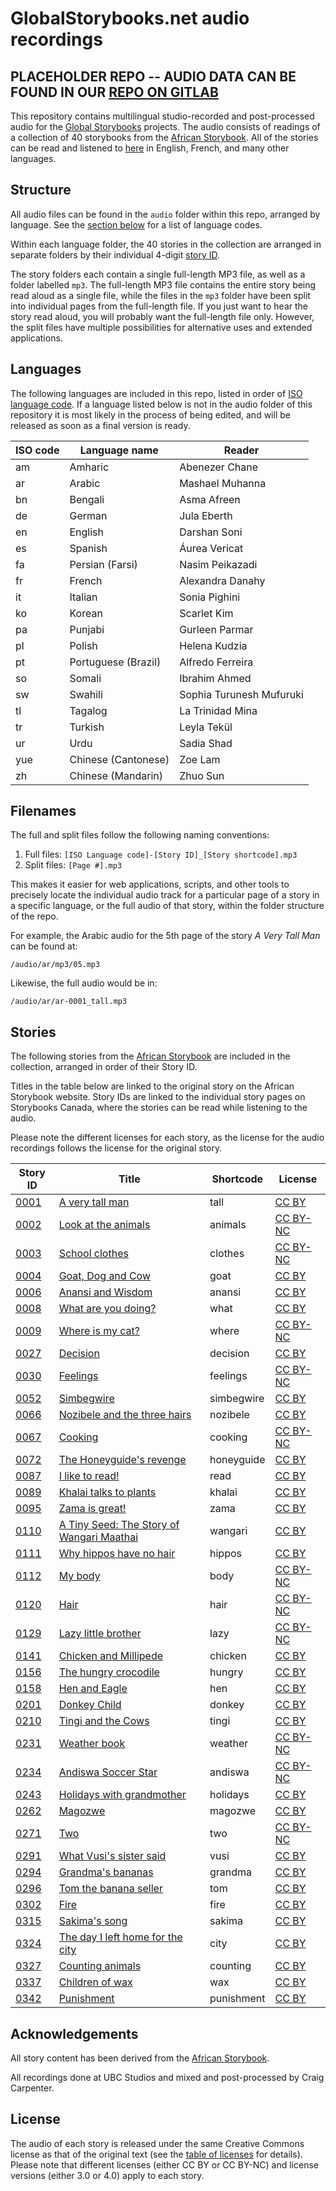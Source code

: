 # GlobalStorybooks.net audio recordings

## PLACEHOLDER REPO -- AUDIO DATA CAN BE FOUND IN OUR [REPO ON GITLAB](https://gitlab.com/global-asp/gsn-audio)

This repository contains multilingual studio-recorded and post-processed audio for the [Global Storybooks](http://globalstorybooks.net) projects. The audio consists of readings of a collection of 40 storybooks from the [African Storybook](http://africanstorybook.org). All of the stories can be read and listened to [here](http://storybookscanada.ca) in English, French, and many other languages.

## Structure

All audio files can be found in the `audio` folder within this repo, arranged by language. See the [section below](#languages) for a list of language codes.

Within each language folder, the 40 stories in the collection are arranged in separate folders by their individual 4-digit [story ID](#stories).

The story folders each contain a single full-length MP3 file, as well as a folder labelled `mp3`. The full-length MP3 file contains the entire story being read aloud as a single file, while the files in the `mp3` folder have been split into individual pages from the full-length file. If you just want to hear the story read aloud, you will probably want the full-length file only. However, the split files have multiple possibilities for alternative uses and extended applications.

## Languages

The following languages are included in this repo, listed in order of [ISO language code](http://en.wikipedia.org/wiki/ISO_639-1). If a language listed below is not in the audio folder of this repository it is most likely in the process of being edited, and will be released as soon as a final version is ready.

ISO code | Language name | Reader
-------- | ------------- | ------
am | Amharic | Abenezer Chane
ar | Arabic | Mashael Muhanna
bn | Bengali | Asma Afreen
de | German | Jula Eberth
en | English | Darshan Soni
es | Spanish | Áurea Vericat
fa | Persian (Farsi) | Nasim Peikazadi
fr | French | Alexandra Danahy
it | Italian | Sonia Pighini
ko | Korean | Scarlet Kim
pa | Punjabi | Gurleen Parmar
pl | Polish | Helena Kudzia
pt | Portuguese (Brazil) | Alfredo Ferreira
so | Somali | Ibrahim Ahmed
sw | Swahili | Sophia Turunesh Mufuruki
tl | Tagalog | La Trinidad Mina
tr | Turkish | Leyla Tekül
ur | Urdu | Sadia Shad
yue | Chinese (Cantonese) | Zoe Lam
zh | Chinese (Mandarin) | Zhuo Sun

## Filenames

The full and split files follow the following naming conventions:

1. Full files: `[ISO Language code]-[Story ID]_[Story shortcode].mp3`
2. Split files: `[Page #].mp3`

This makes it easier for web applications, scripts, and other tools to precisely locate the individual audio track for a particular page of a story in a specific language, or the full audio of that story, within the folder structure of the repo.

For example, the Arabic audio for the 5th page of the story _A Very Tall Man_ can be found at:

    /audio/ar/mp3/05.mp3

Likewise, the full audio would be in:

    /audio/ar/ar-0001_tall.mp3

## Stories

The following stories from the [African Storybook](http://africanstorybook.org) are included in the collection, arranged in order of their Story ID.

Titles in the table below are linked to the original story on the African Storybook website. Story IDs are linked to the individual story pages on Storybooks Canada, where the stories can be read while listening to the audio.

Please note the different licenses for each story, as the license for the audio recordings follows the license for the original story.

Story ID | Title | Shortcode | License
-------- | ----- | --------- | -------
[0001](http://storybookscanada.ca/stories/en/0001) | [A very tall man](http://africanstorybook.org/reader.php?id=918) | tall | [CC BY](https://creativecommons.org/licenses/by/3.0/)
[0002](http://storybookscanada.ca/stories/en/0002) | [Look at the animals](http://africanstorybook.org/reader.php?id=1221) | animals | [CC BY-NC](https://creativecommons.org/licenses/by-nc/3.0/)
[0003](http://storybookscanada.ca/stories/en/0003) | [School clothes](http://africanstorybook.org/reader.php?id=1794) | clothes | [CC BY-NC](https://creativecommons.org/licenses/by-nc/3.0/)
[0004](http://storybookscanada.ca/stories/en/0004) | [Goat, Dog and Cow](http://africanstorybook.org/reader.php?id=6380) | goat | [CC BY](https://creativecommons.org/licenses/by/3.0/)
[0006](http://storybookscanada.ca/stories/en/0006) | [Anansi and Wisdom](http://africanstorybook.org/reader.php?id=1938) | anansi | [CC BY](https://creativecommons.org/licenses/by/3.0/)
[0008](http://storybookscanada.ca/stories/en/0008) | [What are you doing?](http://africanstorybook.org/reader.php?id=7292) | what | [CC BY](https://creativecommons.org/licenses/by/3.0/)
[0009](http://storybookscanada.ca/stories/en/0009) | [Where is my cat?](http://africanstorybook.org/reader.php?id=1825) | where | [CC BY-NC](https://creativecommons.org/licenses/by-nc/3.0/)
[0027](http://storybookscanada.ca/stories/en/0027) | [Decision](http://africanstorybook.org/reader.php?id=13304) | decision | [CC BY](https://creativecommons.org/licenses/by/4.0/)
[0030](http://storybookscanada.ca/stories/en/0030) | [Feelings](http://africanstorybook.org/reader.php?id=2884) | feelings | [CC BY-NC](https://creativecommons.org/licenses/by-nc/3.0/)
[0052](http://storybookscanada.ca/stories/en/0052) | [Simbegwire](http://africanstorybook.org/reader.php?id=7068) | simbegwire | [CC BY](https://creativecommons.org/licenses/by/3.0/)
[0066](http://storybookscanada.ca/stories/en/0066) | [Nozibele and the three hairs](http://africanstorybook.org/reader.php?id=1880) | nozibele | [CC BY](https://creativecommons.org/licenses/by/3.0/)
[0067](http://storybookscanada.ca/stories/en/0067) | [Cooking](http://africanstorybook.org/reader.php?id=2795) | cooking | [CC BY-NC](https://creativecommons.org/licenses/by-nc/3.0/)
[0072](http://storybookscanada.ca/stories/en/0072) | [The Honeyguide's revenge](http://africanstorybook.org/reader.php?id=2099) | honeyguide | [CC BY](https://creativecommons.org/licenses/by/3.0/)
[0087](http://storybookscanada.ca/stories/en/0087) | [I like to read!](http://africanstorybook.org/reader.php?id=10547) | read | [CC BY](https://creativecommons.org/licenses/by/3.0/)
[0089](http://storybookscanada.ca/stories/en/0089) | [Khalai talks to plants](http://africanstorybook.org/reader.php?id=13545) | khalai | [CC BY](https://creativecommons.org/licenses/by/4.0/)
[0095](http://storybookscanada.ca/stories/en/0095) | [Zama is great!](http://africanstorybook.org/reader.php?id=9984) | zama | [CC BY](https://creativecommons.org/licenses/by/3.0/)
[0110](http://storybookscanada.ca/stories/en/0110) | [A Tiny Seed: The Story of Wangari Maathai](http://africanstorybook.org/reader.php?id=9809) | wangari | [CC BY](https://creativecommons.org/licenses/by/4.0/)
[0111](http://storybookscanada.ca/stories/en/0111) | [Why hippos have no hair](http://africanstorybook.org/reader.php?id=6160) | hippos | [CC BY](https://creativecommons.org/licenses/by/3.0/)
[0112](http://storybookscanada.ca/stories/en/0112) | [My body](http://africanstorybook.org/reader.php?id=1790) | body | [CC BY-NC](https://creativecommons.org/licenses/by-nc/3.0/)
[0120](http://storybookscanada.ca/stories/en/0120) | [Hair](http://africanstorybook.org/reader.php?id=1746) | hair | [CC BY-NC](https://creativecommons.org/licenses/by-nc/3.0/)
[0129](http://storybookscanada.ca/stories/en/0129) | [Lazy little brother](http://africanstorybook.org/reader.php?id=2896) | lazy | [CC BY-NC](https://creativecommons.org/licenses/by-nc/3.0/)
[0141](http://storybookscanada.ca/stories/en/0141) | [Chicken and Millipede](http://africanstorybook.org/reader.php?id=9094) | chicken | [CC BY](https://creativecommons.org/licenses/by/3.0/)
[0156](http://storybookscanada.ca/stories/en/0156) | [The hungry crocodile](http://africanstorybook.org/reader.php?id=7043) | hungry | [CC BY](https://creativecommons.org/licenses/by/3.0/)
[0158](http://storybookscanada.ca/stories/en/0158) | [Hen and Eagle](http://africanstorybook.org/reader.php?id=2084) | hen | [CC BY](https://creativecommons.org/licenses/by/3.0/)
[0201](http://storybookscanada.ca/stories/en/0201) | [Donkey Child](http://africanstorybook.org/reader.php?id=15028) | donkey | [CC BY](https://creativecommons.org/licenses/by/4.0/)
[0210](http://storybookscanada.ca/stories/en/0210) | [Tingi and the Cows](http://africanstorybook.org/reader.php?id=7441) | tingi | [CC BY](https://creativecommons.org/licenses/by/3.0/)
[0231](http://storybookscanada.ca/stories/en/0231) | [Weather book](http://africanstorybook.org/reader.php?id=1861) | weather | [CC BY-NC](https://creativecommons.org/licenses/by-nc/3.0/)
[0234](http://storybookscanada.ca/stories/en/0234) | [Andiswa Soccer Star](http://africanstorybook.org/reader.php?id=5283) | andiswa | [CC BY-NC](https://creativecommons.org/licenses/by-nc/3.0/)
[0243](http://storybookscanada.ca/stories/en/0243) | [Holidays with grandmother](http://africanstorybook.org/reader.php?id=12084) | holidays | [CC BY](https://creativecommons.org/licenses/by/4.0/)
[0262](http://storybookscanada.ca/stories/en/0262) | [Magozwe](http://africanstorybook.org/reader.php?id=13213) | magozwe | [CC BY](https://creativecommons.org/licenses/by/4.0/)
[0271](http://storybookscanada.ca/stories/en/0271) | [Two](http://africanstorybook.org/reader.php?id=3072) | two | [CC BY-NC](https://creativecommons.org/licenses/by-nc/3.0/)
[0291](http://storybookscanada.ca/stories/en/0291) | [What Vusi's sister said](http://africanstorybook.org/reader.php?id=6895) | vusi | [CC BY](https://creativecommons.org/licenses/by/3.0/)
[0294](http://storybookscanada.ca/stories/en/0294) | [Grandma's bananas](http://africanstorybook.org/reader.php?id=2094) | grandma | [CC BY](https://creativecommons.org/licenses/by/3.0/)
[0296](http://storybookscanada.ca/stories/en/0296) | [Tom the banana seller](http://africanstorybook.org/reader.php?id=13627) | tom | [CC BY](https://creativecommons.org/licenses/by/4.0/)
[0302](http://storybookscanada.ca/stories/en/0302) | [Fire](http://africanstorybook.org/reader.php?id=8565) | fire | [CC BY](https://creativecommons.org/licenses/by/3.0/)
[0315](http://storybookscanada.ca/stories/en/0315) | [Sakima's song](http://africanstorybook.org/reader.php?id=13244) | sakima | [CC BY](https://creativecommons.org/licenses/by/4.0/)
[0324](http://storybookscanada.ca/stories/en/0324) | [The day I left home for the city](http://africanstorybook.org/reader.php?id=15029) | city | [CC BY](https://creativecommons.org/licenses/by/4.0/)
[0327](http://storybookscanada.ca/stories/en/0327) | [Counting animals](http://africanstorybook.org/reader.php?id=9671) | counting | [CC BY](https://creativecommons.org/licenses/by/3.0/)
[0337](http://storybookscanada.ca/stories/en/0337) | [Children of wax](http://africanstorybook.org/reader.php?id=2181) | wax | [CC BY](https://creativecommons.org/licenses/by/3.0/)
[0342](http://storybookscanada.ca/stories/en/0342) | [Punishment](http://africanstorybook.org/reader.php?id=11989) | punishment | [CC BY](https://creativecommons.org/licenses/by/3.0/)

## Acknowledgements

All story content has been derived from the [African Storybook](http://africanstorybook.org).

All recordings done at UBC Studios and mixed and post-processed by Craig Carpenter.

## License

The audio of each story is released under the same Creative Commons license as that of the original text (see the [table of licenses](#stories) for details). Please note that different licenses (either CC BY or CC BY-NC) and license versions (either 3.0 or 4.0) apply to each story.
